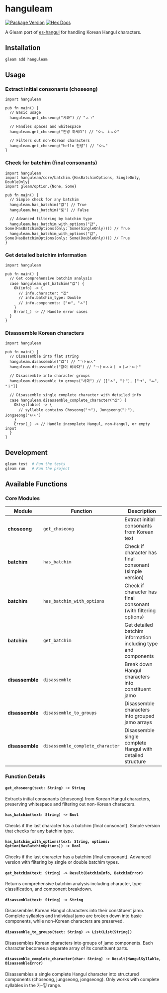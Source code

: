 # hanguleam

[![Package Version](https://img.shields.io/hexpm/v/hanguleam)](https://hex.pm/packages/hanguleam)
[![Hex Docs](https://img.shields.io/badge/hex-docs-ffaff3)](https://hexdocs.pm/hanguleam/)

A Gleam port of [es-hangul](https://github.com/toss/es-hangul) for handling Korean Hangul characters.

## Installation

```sh
gleam add hanguleam
```

## Usage

### Extract initial consonants (choseong)

```gleam
import hanguleam

pub fn main() {
  // Basic usage
  hanguleam.get_choseong("사과") // "ㅅㄱ"

  // Handles spaces and whitespace
  hanguleam.get_choseong("안녕 하세요") // "ㅇㄴ ㅎㅅㅇ"

  // Filters out non-Korean characters
  hanguleam.get_choseong("hello 안녕") // "ㅇㄴ"
}
```

### Check for batchim (final consonants)

```gleam
import hanguleam
import hanguleam/core/batchim.{HasBatchimOptions, SingleOnly, DoubleOnly}
import gleam/option.{None, Some}

pub fn main() {
  // Simple check for any batchim
  hanguleam.has_batchim("값") // True
  hanguleam.has_batchim("토") // False

  // Advanced filtering by batchim type
  hanguleam.has_batchim_with_options("갑", Some(HasBatchimOptions(only: Some(SingleOnly)))) // True
  hanguleam.has_batchim_with_options("값", Some(HasBatchimOptions(only: Some(DoubleOnly)))) // True
}
```

### Get detailed batchim information

```gleam
import hanguleam

pub fn main() {
  // Get comprehensive batchim analysis
  case hanguleam.get_batchim("값") {
    Ok(info) -> {
      // info.character: "값"
      // info.batchim_type: Double
      // info.components: ["ㅂ", "ㅅ"]
    }
    Error(_) -> // Handle error cases
  }
}
```

### Disassemble Korean characters

```gleam
import hanguleam

pub fn main() {
  // Disassemble into flat string
  hanguleam.disassemble("값") // "ㄱㅏㅂㅅ"
  hanguleam.disassemble("값이 비싸다") // "ㄱㅏㅂㅅㅇㅣ ㅂㅣㅆㅏㄷㅏ"

  // Disassemble into character groups
  hanguleam.disassemble_to_groups("사과") // [["ㅅ", "ㅏ"], ["ㄱ", "ㅗ", "ㅏ"]]

  // Disassemble single complete character with detailed info
  case hanguleam.disassemble_complete_character("값") {
    Ok(syllable) -> {
      // syllable contains Choseong("ㄱ"), Jungseong("ㅏ"), Jongseong("ㅂㅅ")
    }
    Error(_) -> // Handle incomplete Hangul, non-Hangul, or empty input
  }
}
```

## Development

```sh
gleam test  # Run the tests
gleam run   # Run the project
```

## Available Functions

### Core Modules

| Module | Function | Description |
|--------|----------|-------------|
| **choseong** | `get_choseong` | Extract initial consonants from Korean text |
| **batchim** | `has_batchim` | Check if character has final consonant (simple version) |
| **batchim** | `has_batchim_with_options` | Check if character has final consonant (with filtering options) |
| **batchim** | `get_batchim` | Get detailed batchim information including type and components |
| **disassemble** | `disassemble` | Break down Hangul characters into constituent jamo |
| **disassemble** | `disassemble_to_groups` | Disassemble characters into grouped jamo arrays |
| **disassemble** | `disassemble_complete_character` | Disassemble single complete Hangul with detailed structure |

### Function Details

#### `get_choseong(text: String) -> String`
Extracts initial consonants (choseong) from Korean Hangul characters, preserving whitespace and filtering out non-Korean characters.

#### `has_batchim(text: String) -> Bool`
Checks if the last character has a batchim (final consonant). Simple version that checks for any batchim type.

#### `has_batchim_with_options(text: String, options: Option(HasBatchimOptions)) -> Bool`
Checks if the last character has a batchim (final consonant). Advanced version with filtering by single or double batchim types.

#### `get_batchim(text: String) -> Result(BatchimInfo, BatchimError)`
Returns comprehensive batchim analysis including character, type classification, and component breakdown.

#### `disassemble(text: String) -> String`
Disassembles Korean Hangul characters into their constituent jamo. Complete syllables and individual jamo are broken down into basic components, while non-Korean characters are preserved.

#### `disassemble_to_groups(text: String) -> List(List(String))`
Disassembles Korean characters into groups of jamo components. Each character becomes a separate array of its constituent parts.

#### `disassemble_complete_character(char: String) -> Result(HangulSyllable, DisassembleError)`
Disassembles a single complete Hangul character into structured components (choseong, jungseong, jongseong). Only works with complete syllables in the 가-힣 range.
